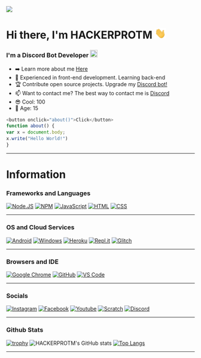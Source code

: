  <img width="100" src="https://avatars.githubusercontent.com/u/84269666?v=4">
 
 <h1>Hi there, I'm HACKERPROTM  <img width="30px" src="https://github.com/SatYu26/SatYu26/raw/master/Assets/Hi.gif" /></h1>

 <h3>I'm a Discord Bot Developer <img width="20px" height="20px" src="https://pnggrid.com/wp-content/uploads/2021/05/Discord-Logo-Circle-1024x1024.png" /></h3>
 
- ➡️ Learn more about me [Here](https://xopbot.glitch.me/services/profiles/hackerprodev)
- 🌱 Experienced in front-end development. Learning back-end 
- 🏆 Contribute open source projects. Upgrade my [Discord bot!](https://xopbot.glitch.me/)
- 📫 Want to contact me? The best way to contact me is [Discord](https://discord.com/users/600094534386319370)
- 😎 Cool: 100
- 👨 Age: 15
```js
<button onclick="about()">Click</button>
function about() {
var x = document.body;
x.write("Hello World!")
}
```
---

# Information

### Frameworks and Languages
[![Node.JS](https://img.shields.io/badge/Node.js-339933?style=for-the-badge&logo=nodedotjs&logoColor=white)](https://nodejs.org)
[![NPM](https://img.shields.io/badge/npm-CB3837?style=for-the-badge&logo=npm&logoColor=white)](https://npmjs.org)
[![JavaScript](https://img.shields.io/badge/JavaScript-F7DF1E?style=for-the-badge&logo=javascript&logoColor=white)](https://javascript.com)
[![HTML](https://img.shields.io/badge/HTML-E34F26?style=for-the-badge&logo=html5&logoColor=white)](https://html.spec.whatwg.org/multipage/)
[![CSS](https://img.shields.io/badge/CSS-1572B6?style=for-the-badge&logo=css3&logoColor=white)](https://w3.org/Style/CSS)


---

### OS and Cloud Services
[![Android](https://img.shields.io/badge/Android-3DDC84?style=for-the-badge&logo=android&logoColor=white)](https://android.com)
[![Windows](https://img.shields.io/badge/Windows-0078D6?style=for-the-badge&logo=windows&logoColor=white)](https://microsoft.com/windows)
[![Heroku](https://img.shields.io/badge/Heroku-430098?style=for-the-badge&logo=heroku&logoColor=white)](https://heroku.com)
[![Repl.it](https://img.shields.io/badge/replit-667881?style=for-the-badge&logo=replit&logoColor=white)](https://replit.com)
[![Glitch](https://img.shields.io/badge/Glitch-2800ff?style=for-the-badge&logo=glitch&logoColor=white)](https://glitch.com)

---

### Browsers and IDE
[![Google Chrome](https://img.shields.io/badge/Google_chrome-4285F4?style=for-the-badge&logo=Google-chrome&logoColor=white)](https://google.com/chrome/)
[![GitHub](https://img.shields.io/badge/Github-100000?style=for-the-badge&logo=github&logoColor=white)](https://github.com)
[![VS Code](https://img.shields.io/badge/Visual_Studio_Code-0078D4?style=for-the-badge&logo=visual%20studio%20code&logoColor=white)](https://code.visualstudio.com)

---

### Socials 
[![Instagram](https://shields.io/badge/instagram-purple?style=for-the-badge&logo=instagram&logoColor=yellow)](https://www.instagram.com/brandon.torreglosa)
[![Facebook](https://shields.io/badge/facebook-white?style=for-the-badge&logo=facebook)](https://www.facebook.com/brandon.torreglosa)
[![Youtube](https://shields.io/badge/youtube-ff0000?style=for-the-badge&logo=youtube&logoColor=white)](https://www.youtube.com/c/HACKERPROTMYOUTUBE)
[![Scratch](https://shields.io/badge/scratch-yellow?style=for-the-badge&logo=scratch&logoColor=orange)](https://scratch.mit.edu/users/COOLBLUEINKLINGTM/)
[![Discord](https://shields.io/badge/discord-ffffff?style=for-the-badge&logo=discord&logoColor=000000)](https://discord.com/users/600094534386319370)

---

### Github Stats
[![trophy](https://github-profile-trophy.vercel.app/?username=HACKERPROTM&theme=onedark&title=Joined2021,Commit,Followers,Repositories,Stars,PullRequest)](https://github.com/ryo-ma/github-profile-trophy)
![HACKERPROTM's GitHub stats](https://github-readme-stats.vercel.app/api?username=HACKERPROTM&show_icons=true&title_color=ff0000&text_color=ffffff&bg_color=000&icon_color=ff0000)
[![Top Langs](https://github-readme-stats.vercel.app/api/top-langs/?username=HACKERPROTM&show_icons=true&layout=compact&title_color=ff0000&text_color=ffffff&bg_color=000&icon_color=ff0000)](https://github.com/anuraghazra/github-readme-stats)

---
